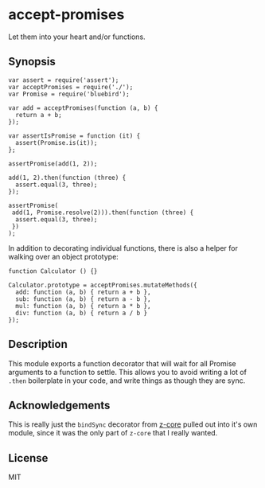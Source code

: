 # accept-promises

Let them into your heart and/or functions.

## Synopsis

```
var assert = require('assert');
var acceptPromises = require('./');
var Promise = require('bluebird');

var add = acceptPromises(function (a, b) {
  return a + b;
});

var assertIsPromise = function (it) {
  assert(Promise.is(it));
};

assertPromise(add(1, 2));

add(1, 2).then(function (three) {
  assert.equal(3, three);
});

assertPromise(
 add(1, Promise.resolve(2))).then(function (three) {
  assert.equal(3, three);
 })
);
```

In addition to decorating individual functions, there is also a helper for
walking over an object prototype:

```
function Calculator () {}

Calculator.prototype = acceptPromises.mutateMethods({
  add: function (a, b) { return a + b },
  sub: function (a, b) { return a - b },
  mul: function (a, b) { return a * b },
  div: function (a, b) { return a / b }
});
```

## Description

This module exports a function decorator that will wait for all Promise
arguments to a function to settle. This allows you to avoid writing a lot of
`.then` boilerplate in your code, and write things as though they are sync.

## Acknowledgements

This is really just the `bindSync` decorator from [z-core][] pulled out into
it's own module, since it was the only part of `z-core` that I really wanted.

[z-core]: https://github.com/jakobmattsson/z-core

## License

MIT
